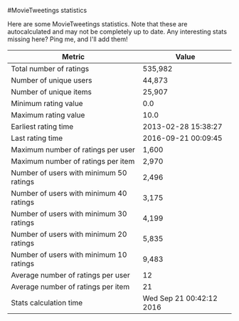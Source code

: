 #MovieTweetings statistics

Here are some MovieTweetings statistics. Note that these are autocalculated and may not be completely up to date. Any interesting stats missing here? Ping me, and I'll add them!

Metric | Value
--- | ---
Total number of ratings                 | 535,982
Number of unique users                  | 44,873
Number of unique items                  | 25,907
Minimum rating value                    | 0.0
Maximum rating value                    | 10.0
Earliest rating time                    | 2013-02-28 15:38:27
Last rating time                        | 2016-09-21 00:09:45
Maximum number of ratings per user      | 1,600
Maximum number of ratings per item      | 2,970
Number of users with minimum 50 ratings | 2,496
Number of users with minimum 40 ratings | 3,175
Number of users with minimum 30 ratings | 4,199
Number of users with minimum 20 ratings | 5,835
Number of users with minimum 10 ratings | 9,483
Average number of ratings per user      | 12
Average number of ratings per item      | 21
Stats calculation time                  | Wed Sep 21 00:42:12 2016

